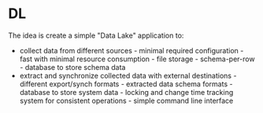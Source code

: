 # DL

The idea is create a simple "Data Lake" application to:
 - collect data from different sources
          - minimal required configuration
          - fast with minimal resource consumption
          - file storage
          - schema-per-row
          - database to store schema data
 - extract and synchronize collected data with external destinations
          - different export/synch formats
          - extracted data schema formats
          - database to store system data
          - locking and change time tracking system for consistent operations
          - simple command line interface
